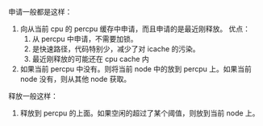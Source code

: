 申请一般都是这样：

1. 向从当前 cpu 的 percpu 缓存中申请，而且申请的是最近刚释放。
   优点：
   1. 从 percpu 中申请，不需要加锁。
   2. 是快速路径，代码特别少，减少了对 icache 的污染。
   3. 最近刚释放的可能还在 cpu cache 内
2. 如果当前 percpu 中没有。则将当前 node 中的放到 percpu 上。如果当前 node 没有，则从其他 node 获取。

释放一般这样：

1. 释放到 percpu 的上面。如果空闲的超过了某个阈值，则放到当前 node 上。
